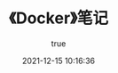---
pageComponent:
  name: Catalogue
  data:
    path: 《Docker》笔记
    imgUrl: /img/docker.png
    description: <a href='https://docs.docker.com/' target='_blank'>Docker官网文档</a>的学习笔记，以官方文档为准。
title: 《Docker》笔记
date: 2021-12-15 10:16:36
permalink: /note/docker
article: false
comment: false
editLink: false
author:
  name: supbose
  link: https://github.com/supbose
---